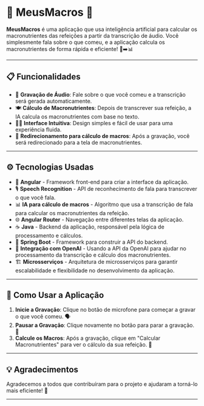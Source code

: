 # 🥑 **MeusMacros** 🍗

**MeusMacros** é uma aplicação que usa inteligência artificial para calcular os macronutrientes das refeições a partir da transcrição de áudio. Você simplesmente fala sobre o que comeu, e a aplicação calcula os macronutrientes de forma rápida e eficiente! 💬➡️📊

---

## 📋 **Funcionalidades**

- 🎤 **Gravação de Áudio**: Fale sobre o que você comeu e a transcrição será gerada automaticamente.
- 🍽️ **Cálculo de Macronutrientes**: Depois de transcrever sua refeição, a IA calcula os macronutrientes com base no texto.
- 🧑‍💻 **Interface Intuitiva**: Design simples e fácil de usar para uma experiência fluida.
- 🚀 **Redirecionamento para cálculo de macros**: Após a gravação, você será redirecionado para a tela de macronutrientes.

---

## ⚙️ **Tecnologias Usadas**

- 🧠 **Angular** - Framework front-end para criar a interface da aplicação.
- 🎙️ **Speech Recognition** - API de reconhecimento de fala para transcrever o que você fala.
- 📊 **IA para cálculo de macros** - Algoritmo que usa a transcrição de fala para calcular os macronutrientes da refeição.
- 🌐 **Angular Router** - Navegação entre diferentes telas da aplicação.
- ☕ **Java** - Backend da aplicação, responsável pela lógica de processamento e cálculos.
- 🔧 **Spring Boot** - Framework para construir a API do backend.
- 🤖 **Integração com OpenAI** - Usando a API da OpenAI para ajudar no processamento da transcrição e cálculo dos macronutrientes.
- 🏗️ **Microsserviços** - Arquitetura de microsserviços para garantir escalabilidade e flexibilidade no desenvolvimento da aplicação.

---

## 📱 **Como Usar a Aplicação**

1. **Inicie a Gravação**: Clique no botão de microfone para começar a gravar o que você comeu. 🗣️
2. **Pausar a Gravação**: Clique novamente no botão para parar a gravação. 📜
3. **Calcule os Macros**: Após a gravação, clique em "Calcular Macronutrientes" para ver o cálculo da sua refeição. 🍴

---

## 💡 **Agradecimentos**

Agradecemos a todos que contribuíram para o projeto e ajudaram a torná-lo mais eficiente! 🙏

---
